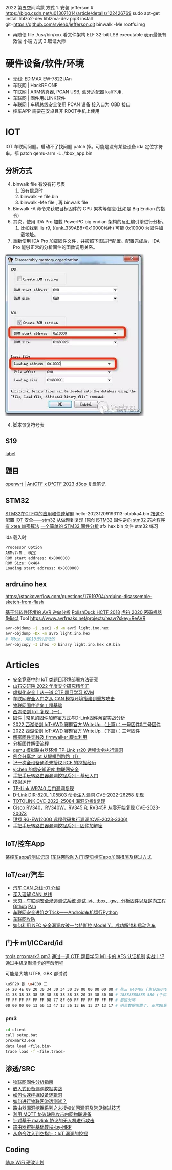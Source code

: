 2022 第五空间鸿蒙
方式 1.
安装 jefferson # https://blog.csdn.net/u013071014/article/details/122426769
sudo apt-get install liblzo2-dev liblzma-dev
pip3 install git+https://github.com/sviehb/jefferson.git
binwalk -Me rootfs.img

- 再随便 file ./usr/bin/xxx 看文件架构 ELF 32-bit LSB executable 表示最低有效位 小端
  方式 2.取证大师

# 硬件设备/软件/环境

* 无线: EDIMAX EW-7822UAn
* 车联网 | HackRF ONE
* 车联网 | ARM仿真器, PCAN USB, 蓝牙适配器 kali下用.
* 车联网 | 固件用JLINK软件
* 车联网 | 车辆总线安全使用 PCAN 设备 接入口为 OBD 接口
* 控车APP 需要在安卓且非 ROOT手机上使用

# IOT

IOT 车联网问题。启动不了找问题 patch 掉。可能是没有某些设备
ida 定位字符串。都 patch
qemu-arm -L ./tbox_app.bin

## 分析方式

4. binwalk file 有没有符号表
   1. 没有信息时
   2. binwalk -e file.bin
   3. binwalk -Me file
      , 再 binwalk file
1. Binwalk -A 命令来获取目标固件的 CPU 架构等信息(比如是 Big Endian 的指令)
1. 其次，使用 IDA Pro 加载 PowerPC big endian 架构的反汇编引擎进行分析。
   1. 比如找到 lis r9, ((unk_339AB8+0x10000)@h) 可能 0x10000 为固件加载地址。
1. 重新使用 IDA Pro 加载固件文件，并按照下图进行配置。配置完成后，IDA Pro 能够正常的分析固件的函数调用关系。

![Alt text](../../../public/imgs/re_iot_rom.jpg)

4. 脚本恢复符号表

## S19

[label](iot/re_iot_s19.md)

## 题目

[openwrt | AntCTF x D³CTF 2023 d3op 复盘笔记](https://mp.weixin.qq.com/s/97TfeJgZeG-lLzWc95teBw)

## STM32
[STM32在CTF中的应用和快速解题](https://mp.weixin.qq.com/s/lwHh7ToXWjHy4wGjFxGxtA) hello-20231209193113-otxbka4.bin
[按这个配置](https://www.bilibili.com/video/BV1LX4y157TP/)
[IOT 安全——stm32 从做题到复现](https://www.anquanke.com/post/id/229321)
[[原创]STM32 固件逆向 ](https://bbs.kanxue.com/thread-272811.htm)
[stm32 芯片程序有 xtea 加密算法](https://bbs.kanxue.com/thread-272872.htm)
[一个简单的 STM32 固件分析](https://mp.weixin.qq.com/s/2XeF67Rz8Tz5jPVevSHhpg)
afx hex bin 文件 stm32 练习

ida 载入时

```
Processor Option
ARMv7-M , 确定
ROM start address: 0x8000000
ROM Size: 0x484
Loading start address: 0x8000000
```

## ardruino hex

https://stackoverflow.com/questions/17919704/arduino-disassemble-sketch-from-flash

[基于纯软件环境的 AVR 逆向分析](https://www.anquanke.com/post/id/202256)
[PolishDuck HCTF 2018](https://www.secpulse.com/archives/82690.html#PolishDuck)
[虎符 2020 密码机器(Misc)](https://0xffff.one/d/584/6)
Tool https://www.avrfreaks.net/projects/reavr?skey=ReAVR

```sh
avr-objdump -j .sec1 -d -m avr5 light.ino.hex
avr-objdump -Dx -m avr5 light.ino.hex
# 转bin, 用010也行自动的
avr-objcopy -I ihex -O binary light.ino.hex c9.bin
```

# Articles

- [安全竞赛中的 IoT 类题目环境部署方法研究](https://mp.weixin.qq.com/s/DRYEbNNUvXh4ECWgehmzbQ)
- [山石安研院 2022 年度安全研究精华汇](https://mp.weixin.qq.com/s/ubqxSpW3XxM4bcSj9_EHXA)
- [虚拟化安全｜从一道 CTF 题目学习 KVM](http://mp.weixin.qq.com/s?__biz=MzUzMDUxNTE1Mw==&mid=2247494743&idx=1&sn=2f3bede3835ac1874f4fc556df1603f4)
- [车联网安全入门之从 CAN 模拟环境搭建到重放攻击](https://mp.weixin.qq.com/s/LzrqCOq6BjPC6s3SjNvXcw)
- [物联网固件逆向工程基础](https://xz.aliyun.com/t/12320)
- [西湖论剑 IoT 复现（一）](https://mp.weixin.qq.com/s/xfkm4zwZ9e8OtQq--MH8fA)
- [固件 | 常见的固件加解密方式与D-Link固件解密实战分析](https://mp.weixin.qq.com/s/7OP6xtsli9L-LHkPuS3K3Q)
- [2022 西湖论剑 IoT-AWD 赛题官方 WriteUp （上篇）：一号固件&二号固件](https://mp.weixin.qq.com/s/tRmWsRfF2yRszwSeXws5xg)
- [2022 西湖论剑 IoT-AWD 赛题官方 WriteUp （下篇）：三号固件](https://mp.weixin.qq.com/s/_1uLWXSPEiCFST6dsi0YBA)
- [解密固件实践及 firmwalker 脚本利用](https://www.bilibili.com/video/BV1Fs4y1K76J/)
- [分析固件解密流程](https://www.bilibili.com/video/BV1YL411m7nx/)
- [qemu 模拟路由器环境 TP-Link sr20 远程命令执行漏洞](https://www.bilibili.com/video/BV1jM411L7e6/)
- [例会分享之 iot 从提桶到跑路（1）](https://www.bilibili.com/video/BV1ok4y157Hw/)
- [记一次全设备通杀未授权 RCE 的挖掘经历](https://mp.weixin.qq.com/s/62WZmT3fWQjerjeqqRiTdw)
- [yichen 的信安知识库 物联网安全](https://www.yuque.com/hxfqg9/iot)
- [手把手玩转路由器漏洞挖掘系列 - 基础入门](https://mp.weixin.qq.com/s/-yUPKhjTpYEbzlVNRBo9XQ)
- [模拟运行](./index#模拟运行)
- [TP-Link WR740 后门漏洞复现](https://mp.weixin.qq.com/s/mcAOxhih8Yq8tZe0dAdInA)
- [D-Link DIR-820L 1.05B03 命令注入漏洞 CVE-2022-26258 复现](https://mp.weixin.qq.com/s/Hc2DHKBlKhSwEoFaquKgzw)
- [TOTOLINK CVE-2022-25084 漏洞分析&复现](https://mp.weixin.qq.com/s/hD0a_AQAtM8npD7mHizrIA)
- [Cisco RV340，RV340W，RV345 和 RV345P 从零开始复现 CVE-2023-20073](https://mp.weixin.qq.com/s/xCKzdaRq4D5svTc__tXPFQ)
- [锐捷 RG-EW1200G 远程代码执行漏洞(CVE-2023-3306)](https://mp.weixin.qq.com/s/N2WFXkEpbeFQ4wMrYJ0bMw)
- [手把手玩转路由器漏洞挖掘系列 - 固件加解密](https://mp.weixin.qq.com/s/mbL0MYNAjkPrMix6hg2CYw)

## IoT/控车App
[某控车app的测试记录](https://mp.weixin.qq.com/s/gBfWLgkcHLldpNTGuh67lA)
[[车联网攻防入门]常见控车app加固措施及绕过方式](https://mp.weixin.qq.com/s/hgc1ad1q76kQu5il6m2NhQ)

## IoT/car/汽车

- [汽车 CAN 总线-01 介绍](https://mp.weixin.qq.com/s/Jognd-QPI6J9wO6V9OjnoA)
- [深入理解 CAN 总线](https://mp.weixin.qq.com/s/dnZaM9rjhBImS0vQ5yLQ3A)
- [天刃 - 车联网安全渗透测试系统 测试 ivi、tbox、gw、分析固件以及逆向工程](https://mp.weixin.qq.com/s/nAJeM60ooKNF-AzZFx4ACw) [Github](https://github.com/TianWen-Lab/TranSec/) [Pan](https://pan.baidu.com/s/1jWFxiawgiC57gLCYiSvnyA#r4x7)
- [车联网安全进阶之Trick——Android车机运行Python](https://mp.weixin.qq.com/s/mPA2akY2pYXbbG59NkbAfg)
- [车联网攻防](https://mp.weixin.qq.com/s/1xRD1DBiXD5LbuAoyfCgEQ)
- [如何利用 NFC 安全漏洞攻破一台特斯拉 Model Y，成功解锁和启动汽车](https://mp.weixin.qq.com/s/OmPycoN_tWEgSD2wMiyqqw)

## 门卡 m1/ICCard/id

[tools proxmark3 pm3](https://proxmarkbuilds.org/)
[通过一道 CTF 题目学习 M1 卡的 AES 认证机制](https://mp.weixin.qq.com/s/PdJgVDsOnOAcid0DQTUrvg)
[实战｜记通过手机复制澡卡的辛酸历程](https://mp.weixin.qq.com/s/cDXyPFDeE6S_xGBL3NucPQ)

可能是大端 UTF8, GBK 都试试

```sh
\u5F20 张 \u4E09 三
5F 20 4E 09 20 30 34 30 34 30 39 00 00 00 00 00 # 张三 040409 (生日20040409)
31 38 38 38 38 38 38 38 38 38 38 20 35 38 30 00 # 18888888888 580 (手机号18888888888 余额580)
FF FF FF FF FF FF 08 77 8F 00 FF FF FF FF FF FF # 扇区分隔
00 00 00 00 13 66 13 47 13 36 13 E6 13 37 13 17 # 明显数据倒置了, 正常00是在最后面 改成 71 31 73 ...
```

### pm3

```sh
cd client
call setup.bat
proxmark3.exe
data load <file.bin>
trace load -f <file.trace>
```

## 渗透/SRC

- [物联网固件分析指南](https://www.bilibili.com/video/BV1rG411Y78x/)
- [嵌入式设备漏洞挖掘实战](https://mp.weixin.qq.com/s/AxkvdKdfBB_CPS0BadbcmA)
- [如何快速挖掘设备逻辑洞](https://mp.weixin.qq.com/s/jZd5BpAmwFZOZuNjc4-oqA)
- [如何进行物联网渗透测试？](https://mp.weixin.qq.com/s/-p9-9ia_4aqXwL9ELW-BYg)
- [路由器漏洞挖掘系列之未授权访问漏洞及常见绕过技巧](https://mp.weixin.qq.com/s/dQ9GL2wIME35uxAes3LzEg)
- [利用 MQTT 协议缺陷攻击内网物联设备](https://mp.weixin.qq.com/s/EtpaAw-fq4XJGyiojUVdiw)
- [针对基于 mavlink 协议的无人机进行攻击](https://mp.weixin.qq.com/s/HfFqgQcgOyA_rmb3UFXhww)
- [路由器挖掘基础教程-by-HRP](https://hgreed.vip/2023/08/02/%E8%B7%AF%E7%94%B1%E5%99%A8%E6%8C%96%E6%8E%98%E5%9F%BA%E7%A1%80%E6%95%99%E7%A8%8B-by-HRP/)
- [从命令注入到空指针：IoT 漏洞的挖掘](https://mp.weixin.qq.com/s/clNo72GdFnGShSQXuNHY3g)

## Coding

[随身 WiFi 硬改计划](https://mp.weixin.qq.com/s/sw4R-GOM8jwGdEvsLJL6pw)
